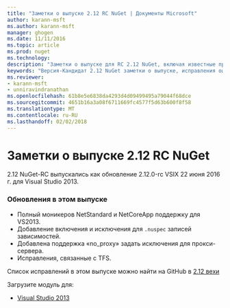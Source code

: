 ```yaml
---
title: "Заметки о выпуске 2.12 RC NuGet | Документы Microsoft"
author: karann-msft
ms.author: karann-msft
manager: ghogen
ms.date: 11/11/2016
ms.topic: article
ms.prod: nuget
ms.technology: 
description: "Заметки о выпуске для RC 2.12 NuGet, включая известные проблемы, исправленные ошибки, добавленные функции и DCR."
keywords: "Версия-Кандидат 2.12 NuGet заметки о выпуске, исправления ошибок, известные проблемы, добавлены функции, DCR"
ms.reviewer:
- karann-msft
- unniravindranathan
ms.openlocfilehash: 61b8e5e6838da4293d4d09499495a79044f68dce
ms.sourcegitcommit: 4651b16a3a08f6711669fc4577f5d63b600f8f58
ms.translationtype: MT
ms.contentlocale: ru-RU
ms.lasthandoff: 02/02/2018
---
```

# <a name="nuget-212-rc-release-notes"></a>Заметки о выпуске 2.12 RC NuGet

2.12 NuGet-RC выпускались как обновление 2.12.0-rc VSIX 22 июня 2016 г. для Visual Studio 2013.

### <a name="updates-in-this-release"></a>Обновления в этом выпуске

* Полный моникеров NetStandard и NetCoreApp поддержку для VS2013.
* Добавление включения и исключения для `.nuspec` записей зависимостей.
* Добавлена поддержка «no_proxy» задать исключения для прокси-сервера.
* Исправления, связанные с TFS.

Список исправлений в этом выпуске можно найти на GitHub в [2.12 вехи](https://github.com/NuGet/Home/issues?q=milestone%3A2.12+is%3Aclosed)

Загрузите модуль для:

* [Visual Studio 2013](https://dist.nuget.org/visualstudio-2013-vsix/v2.12.0-rc/NuGet.Tools.vsix)
